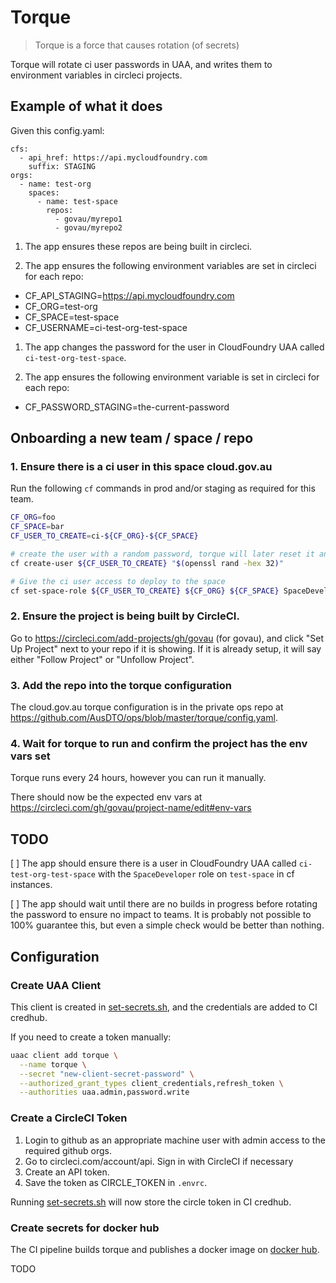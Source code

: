 # Torque

> Torque is a force that causes rotation (of secrets)

Torque will rotate ci user passwords in UAA, and writes them to environment variables in circleci projects.

## Example of what it does

Given this config.yaml:

```
cfs:
  - api_href: https://api.mycloudfoundry.com
    suffix: STAGING
orgs:
  - name: test-org
    spaces:
      - name: test-space
        repos:
          - govau/myrepo1
          - govau/myrepo2
```

1. The app ensures these repos are being built in circleci.

1. The app ensures the following environment variables are set in circleci for each repo:

- CF_API_STAGING=https://api.mycloudfoundry.com
- CF_ORG=test-org
- CF_SPACE=test-space
- CF_USERNAME=ci-test-org-test-space

1. The app changes the password for the user in CloudFoundry UAA called `ci-test-org-test-space`.

1. The app ensures the following environment variable is set in circleci for each repo:

- CF_PASSWORD_STAGING=the-current-password

## Onboarding a new team / space / repo

### 1. Ensure there is a ci user in this space cloud.gov.au

Run the following `cf` commands in prod and/or staging as required for this team.

```bash
CF_ORG=foo
CF_SPACE=bar
CF_USER_TO_CREATE=ci-${CF_ORG}-${CF_SPACE}

# create the user with a random password, torque will later reset it and save it to circle
cf create-user ${CF_USER_TO_CREATE} "$(openssl rand -hex 32)"

# Give the ci user access to deploy to the space
cf set-space-role ${CF_USER_TO_CREATE} ${CF_ORG} ${CF_SPACE} SpaceDeveloper
```

### 2. Ensure the project is being built by CircleCI. 

Go to https://circleci.com/add-projects/gh/govau (for govau), and click "Set Up Project" next to your repo if it is showing. If it is already setup, it will say either "Follow Project" or "Unfollow Project".

### 3. Add the repo into the torque configuration

The cloud.gov.au torque configuration is in the private ops repo at https://github.com/AusDTO/ops/blob/master/torque/config.yaml.

### 4. Wait for torque to run and confirm the project has the env vars set

Torque runs every 24 hours, however you can run it manually.

There should now be the expected env vars at https://circleci.com/gh/govau/project-name/edit#env-vars

## TODO

[ ] The app should ensure there is a user in CloudFoundry UAA called `ci-test-org-test-space` with the `SpaceDeveloper` role on `test-space` in cf instances.

[ ] The app should wait until there are no builds in progress before rotating the password to ensure no impact to teams. It is probably not possible to 100% guarantee this, but even a simple check would be better than nothing.

## Configuration

### Create UAA Client

This client is created in [set-secrets.sh](ci/set-secrets.sh), and the credentials are added to CI credhub.

If you need to create a token manually:

```bash
uaac client add torque \
  --name torque \
  --secret "new-client-secret-password" \
  --authorized_grant_types client_credentials,refresh_token \
  --authorities uaa.admin,password.write
```

### Create a CircleCI Token

1. Login to github as an appropriate machine user with admin access to the required github orgs.
2. Go to circleci.com/account/api. Sign in with CircleCI if necessary
3. Create an API token.
4. Save the token as CIRCLE_TOKEN in `.envrc`.

Running [set-secrets.sh](ci/set-secrets.sh) will now store the circle token in CI credhub.

### Create secrets for docker hub

The CI pipeline builds torque and publishes a docker image on [docker hub](https://hub.docker.com/r/govau/torque).

TODO
